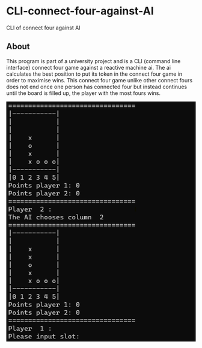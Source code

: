 # CLI-connect-four-against-AI
CLI of connect four against AI

## About 

This program is part of a university project and is a CLI (command line interface) connect four game against a reactive machine ai. The ai calculates the best position to put its token in the connect four game in order to maximise wins. This connect four game unlike other connect fours does not end once one person has connected four but instead continues until the board is filled up, the player with the most fours wins. 

![](ConnectFour.png)
